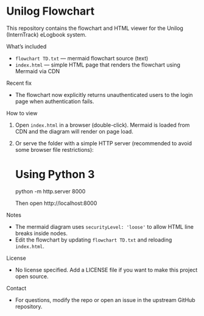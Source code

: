 # Unilog Flowchart

This repository contains the flowchart and HTML viewer for the Unilog (InternTrack) eLogbook system.

What’s included
- `flowchart TD.txt` — mermaid flowchart source (text)
- `index.html` — simple HTML page that renders the flowchart using Mermaid via CDN

Recent fix
- The flowchart now explicitly returns unauthenticated users to the login page when authentication fails.

How to view
1. Open `index.html` in a browser (double-click). Mermaid is loaded from CDN and the diagram will render on page load.
2. Or serve the folder with a simple HTTP server (recommended to avoid some browser file restrictions):

   # Using Python 3
   python -m http.server 8000

   Then open http://localhost:8000

Notes
- The mermaid diagram uses `securityLevel: 'loose'` to allow HTML line breaks inside nodes.
- Edit the flowchart by updating `flowchart TD.txt` and reloading `index.html`.

License
- No license specified. Add a LICENSE file if you want to make this project open source.

Contact
- For questions, modify the repo or open an issue in the upstream GitHub repository.

